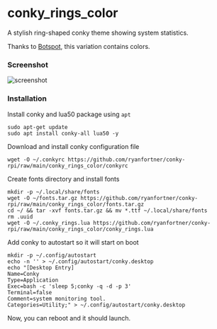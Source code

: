 # conky_rings_color

A stylish ring-shaped conky theme showing system statistics.

Thanks to [Botspot](https://github.com/Botspot), this variation contains colors.


### Screenshot
![screenshot](https://github.com/ryanfortner/conky-rpi/raw/main/conky_rings_color/conky_screenshot.png?raw=true)

### Installation
Install conky and lua50 package using `apt`
```
sudo apt-get update
sudo apt install conky-all lua50 -y
```
Download and install conky configuration file
```
wget -O ~/.conkyrc https://github.com/ryanfortner/conky-rpi/raw/main/conky_rings_color/conkyrc
```
Create fonts directory and install fonts
```
mkdir -p ~/.local/share/fonts
wget -O ~/fonts.tar.gz https://github.com/ryanfortner/conky-rpi/raw/main/conky_rings_color/fonts.tar.gz
cd ~/ && tar -xvf fonts.tar.gz && mv *.ttf ~/.local/share/fonts
rm .uuid
wget -O ~/.conky_rings.lua https://github.com/ryanfortner/conky-rpi/raw/main/conky_rings_color/conky_rings.lua
```
Add conky to autostart so it will start on boot
```
mkdir -p ~/.config/autostart
echo -n '' > ~/.config/autostart/conky.desktop
echo "[Desktop Entry]
Name=Conky
Type=Application
Exec=bash -c 'sleep 5;conky -q -d -p 3'
Terminal=false
Comment=system monitoring tool.
Categories=Utility;" > ~/.config/autostart/conky.desktop
```
Now, you can reboot and it should launch.
